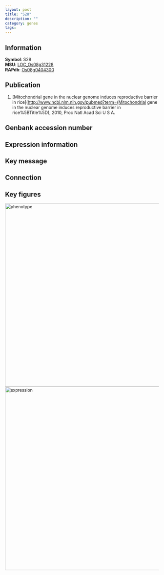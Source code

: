 ```yaml
---
layout: post
title: "S28"
description: ""
category: genes
tags: 
---
```


## Information
__Symbol__: S28  
__MSU__: [LOC_Os08g31228](http://rice.plantbiology.msu.edu/cgi-bin/ORF_infopage.cgi?orf=LOC_Os08g31228)  
__RAPdb__: [Os08g0404300](http://rapdb.dna.affrc.go.jp/viewer/gbrowse_details/irgsp1?name=Os08g0404300)  

## Publication
1. [Mitochondrial gene in the nuclear genome induces reproductive barrier in rice](http://www.ncbi.nlm.nih.gov/pubmed?term=(Mitochondrial gene in the nuclear genome induces reproductive barrier in rice%5BTitle%5D), 2010, Proc Natl Acad Sci U S A.

## Genbank accession number

## Expression information

## Key message

## Connection

## Key figures
<img src="http://ricencode.github.io/images/S28.pheno.png" alt="phenotype"  style="width: 600px;"/>

<img src="http://ricencode.github.io/images/S28.exp.png" alt="expression"  style="width: 600px;"/>


